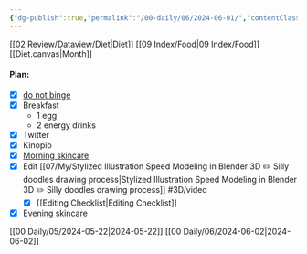 ```yaml
---
{"dg-publish":true,"permalink":"/00-daily/06/2024-06-01/","contentClasses":"daily Saturday","noteIcon":"","created":"2025-01-21T01:20:16.003+10:00","updated":"2025-01-26T05:48:29.027+10:00"}
---
```



[[02 Review/Dataview/Diet\|Diet]] [[09 Index/Food\|09 Index/Food]] [[Diet.canvas|Month]]
#### Plan: 
- [x] [do not binge](Daily.md)
- [x] Breakfast 
	- 1 egg
	- 2 energy drinks
- [x] Twitter
- [x] Kinopio
- [x] [Morning skincare](AM.png)
- [x] Edit [[07/My/Stylized Illustration Speed Modeling in Blender 3D ✏️ Silly doodles drawing process\|Stylized Illustration Speed Modeling in Blender 3D ✏️ Silly doodles drawing process]] #3D/video
	- [x] [[Editing Checklist\|Editing Checklist]]
- [x] [Evening skincare](PM.png)

[[00 Daily/05/2024-05-22\|2024-05-22]]
[[00 Daily/06/2024-06-02\|2024-06-02]]